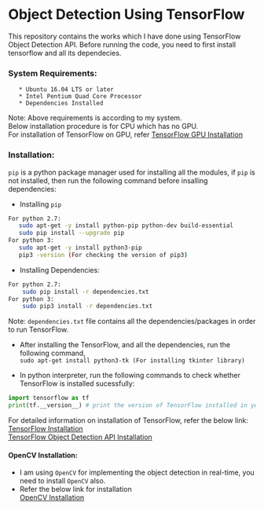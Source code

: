 # Object Detection Using TensorFlow  
This repository contains the works which I have done using TensorFlow Object Detection API. Before running the code, you need to first install tensorflow and all its dependecies.  

### System Requirements:
``` 
   * Ubuntu 16.04 LTS or later  
   * Intel Pentium Quad Core Processor  
   * Dependencies Installed  
```
Note: Above requirements is according to my system.  
Below installation procedure is for CPU which has no GPU.  
For installation of TensorFlow on GPU, refer [TensorFlow GPU Installation](https://www.tensorflow.org/install/)  

### Installation:
``pip`` is a python package manager used for installing all the modules, if ``pip`` is not installed, then run the following command before insalling dependencies:  

 * Installing ```pip```
 ```bash
For python 2.7:
	sudo apt-get -y install python-pip python-dev build-essential  
	sudo pip install --upgrade pip  
For python 3:  
	sudo apt-get -y install python3-pip  
	pip3 -version (For checking the version of pip3)
```
 * Installing Dependencies:  
``` bash
For python 2.7:  
	sudo pip install -r dependencies.txt  
For python 3:  
	sudo pip3 install -r dependencies.txt
```
Note: ```dependencies.txt``` file contains all the dependencies/packages in order to run TensorFlow.  
* After installing the TensorFlow, and all the dependencies, run the following command,  
	``sudo apt-get install python3-tk (For installing tkinter library)``  

* In python interpreter, run the following commands to check whether TensorFlow is installed sucessfully:
```python
import tensorflow as tf
print(tf.__version__) # print the version of TensorFlow installed in your system.
```  
For detailed information on installation of TensorFlow, refer the below link:  
[TensorFlow Installation](https://www.tensorflow.org/install/)  
[TensorFlow Object Detection API Installation](https://github.com/tensorflow/models/blob/master/research/object_detection/g3doc/installation.md)  

#### OpenCV Installation:
* I am using ``OpenCV`` for implementing the object detection in real-time, you need to install ``OpenCV`` also.  
* Refer the below link for installation  
[OpenCV Installation](https://www.pyimagesearch.com/2016/10/24/ubuntu-16-04-how-to-install-opencv/)
